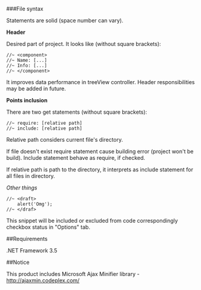 ﻿
###File syntax

Statements are solid (space number can vary).

**Header**

Desired part of project. It looks like (without square brackets):

	//~ <component>
	//~	Name: [...]
	//~	Info: [...]
	//~ </component>

It improves data performance in treeView controller. Header responsibilities may be added in future.

**Points inclusion**

There are two get statements (without square brackets):

	//~ require: [relative path]
	//~ include: [relative path]

Relative path considers current file's directory.

If file doesn't exist require statement cause building error (project won't be build).
Include statement behave as require, if checked.

If relative path is path to the directory, it interprets as include statement for all files in directory.

*Other things*

	//~ <draft>
		alert('Omg');
	//~ </draf>

This snippet will be included or excluded from code correspondingly checkbox status in "Options" tab.

##Requirements

.NET Framework 3.5

##Notice

This product includes Microsoft Ajax Minifier library - http://ajaxmin.codeplex.com/


